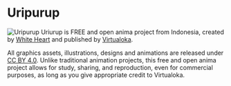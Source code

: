 # Uripurup
![Uripurup](https://github.com/Virtualoka/assets/blob/bcfcd945dfcfdf891766a762c492997949603341/Logo/Uripurup%20title.png)
Uriurup is FREE and open anima project from Indonesia, created by [White Heart](https://github.com/micheliaHEART) and published by [Virtualoka](https://github.com/Virtualoka).

All graphics assets, illustrations, designs and animations are released under [CC BY 4.0](https://creativecommons.org/licenses/by/4.0/). Unlike traditional animation projects, this free and open anima project allows for study, sharing, and reproduction, even for commercial purposes, as long as you give appropriate credit to Virtualoka.
